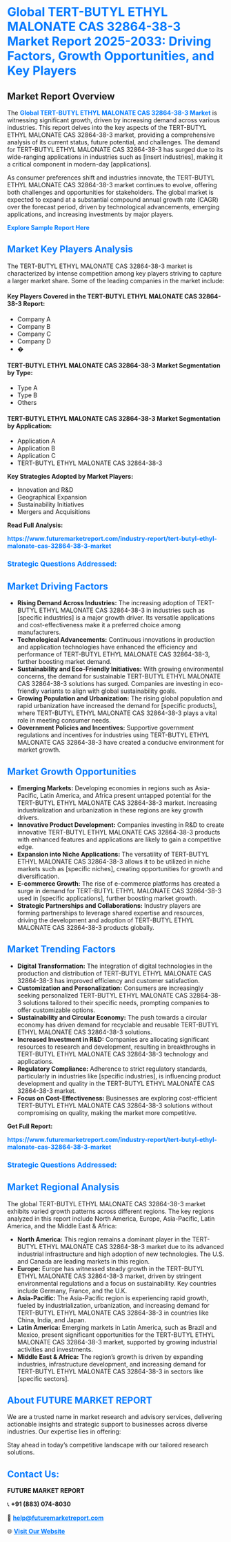 <h1 style="color: #007BFF;">Global TERT-BUTYL ETHYL MALONATE CAS 32864-38-3 Market Report 2025-2033: Driving Factors, Growth Opportunities, and Key Players</h1>

<section id="overview">
<h2>Market Report Overview</h2>
<p>The <a href="https://www.futuremarketreport.com/industry-report/tert-butyl-ethyl-malonate-cas-32864-38-3-market" style="color: #007BFF; text-decoration: none;"><strong>Global TERT-BUTYL ETHYL MALONATE CAS 32864-38-3 Market</strong></a> is witnessing significant growth, driven by increasing demand across various industries. This report delves into the key aspects of the TERT-BUTYL ETHYL MALONATE CAS 32864-38-3 market, providing a comprehensive analysis of its current status, future potential, and challenges. The demand for TERT-BUTYL ETHYL MALONATE CAS 32864-38-3 has surged due to its wide-ranging applications in industries such as [insert industries], making it a critical component in modern-day [applications].</p>
<p>As consumer preferences shift and industries innovate, the TERT-BUTYL ETHYL MALONATE CAS 32864-38-3 market continues to evolve, offering both challenges and opportunities for stakeholders. The global market is expected to expand at a substantial compound annual growth rate (CAGR) over the forecast period, driven by technological advancements, emerging applications, and increasing investments by major players.</p>
</section>

<section id="overview">
<p><a href="https://www.futuremarketreport.com/request-sample/reportId=120707" style="color: #007BFF; text-decoration: none;"><strong>Explore Sample Report Here</strong></a></p>
</section>

<section id="key-players">
<h2 style="color: #007BFF;">Market Key Players Analysis</h2>
<p>The TERT-BUTYL ETHYL MALONATE CAS 32864-38-3 market is characterized by intense competition among key players striving to capture a larger market share. Some of the leading companies in the market include:</p>
<h4>Key Players Covered in the TERT-BUTYL ETHYL MALONATE CAS 32864-38-3 Report:</h4>
<ul><li>Company A</li><li>Company B</li><li>Company C</li><li>Company D</li><li>�</li></ul>
<h4>TERT-BUTYL ETHYL MALONATE CAS 32864-38-3 Market Segmentation by Type:</h4>
<ul><li>Type A</li><li>Type B</li><li>Others</li></ul>

<h4>TERT-BUTYL ETHYL MALONATE CAS 32864-38-3 Market Segmentation by Application:</h4>
<ul><li>Application A</li><li>Application B</li><li>Application C</li><li>TERT-BUTYL ETHYL MALONATE CAS 32864-38-3</li></ul>
<p><strong>Key Strategies Adopted by Market Players:</strong></p>
<ul>
<li>Innovation and R&D</li>
<li>Geographical Expansion</li>
<li>Sustainability Initiatives</li>
<li>Mergers and Acquisitions</li>
</ul>
</section>

<section>
<p><strong>Read Full Analysis: </strong></p><a href="https://www.futuremarketreport.com/industry-report/tert-butyl-ethyl-malonate-cas-32864-38-3-market" style="color: #007BFF; text-decoration: none;"><strong>https://www.futuremarketreport.com/industry-report/tert-butyl-ethyl-malonate-cas-32864-38-3-market</strong></a>
<h3 style="color: #007BFF;">Strategic Questions Addressed:</h3>
</section>

<section id="driving-factors">
<h2 style="color: #007BFF;">Market Driving Factors</h2>
<ul>
<li><strong>Rising Demand Across Industries:</strong> The increasing adoption of TERT-BUTYL ETHYL MALONATE CAS 32864-38-3 in industries such as [specific industries] is a major growth driver. Its versatile applications and cost-effectiveness make it a preferred choice among manufacturers.</li>
<li><strong>Technological Advancements:</strong> Continuous innovations in production and application technologies have enhanced the efficiency and performance of TERT-BUTYL ETHYL MALONATE CAS 32864-38-3, further boosting market demand.</li>
<li><strong>Sustainability and Eco-Friendly Initiatives:</strong> With growing environmental concerns, the demand for sustainable TERT-BUTYL ETHYL MALONATE CAS 32864-38-3 solutions has surged. Companies are investing in eco-friendly variants to align with global sustainability goals.</li>
<li><strong>Growing Population and Urbanization:</strong> The rising global population and rapid urbanization have increased the demand for [specific products], where TERT-BUTYL ETHYL MALONATE CAS 32864-38-3 plays a vital role in meeting consumer needs.</li>
<li><strong>Government Policies and Incentives:</strong> Supportive government regulations and incentives for industries using TERT-BUTYL ETHYL MALONATE CAS 32864-38-3 have created a conducive environment for market growth.</li>
</ul>
</section>

<section id="growth-opportunities">
<h2 style="color: #007BFF;">Market Growth Opportunities</h2>
<ul>
<li><strong>Emerging Markets:</strong> Developing economies in regions such as Asia-Pacific, Latin America, and Africa present untapped potential for the TERT-BUTYL ETHYL MALONATE CAS 32864-38-3 market. Increasing industrialization and urbanization in these regions are key growth drivers.</li>
<li><strong>Innovative Product Development:</strong> Companies investing in R&D to create innovative TERT-BUTYL ETHYL MALONATE CAS 32864-38-3 products with enhanced features and applications are likely to gain a competitive edge.</li>
<li><strong>Expansion into Niche Applications:</strong> The versatility of TERT-BUTYL ETHYL MALONATE CAS 32864-38-3 allows it to be utilized in niche markets such as [specific niches], creating opportunities for growth and diversification.</li>
<li><strong>E-commerce Growth:</strong> The rise of e-commerce platforms has created a surge in demand for TERT-BUTYL ETHYL MALONATE CAS 32864-38-3 used in [specific applications], further boosting market growth.</li>
<li><strong>Strategic Partnerships and Collaborations:</strong> Industry players are forming partnerships to leverage shared expertise and resources, driving the development and adoption of TERT-BUTYL ETHYL MALONATE CAS 32864-38-3 products globally.</li>
</ul>
</section>

<section id="trending-factors">
<h2 style="color: #007BFF;">Market Trending Factors</h2>
<ul>
<li><strong>Digital Transformation:</strong> The integration of digital technologies in the production and distribution of TERT-BUTYL ETHYL MALONATE CAS 32864-38-3 has improved efficiency and customer satisfaction.</li>
<li><strong>Customization and Personalization:</strong> Consumers are increasingly seeking personalized TERT-BUTYL ETHYL MALONATE CAS 32864-38-3 solutions tailored to their specific needs, prompting companies to offer customizable options.</li>
<li><strong>Sustainability and Circular Economy:</strong> The push towards a circular economy has driven demand for recyclable and reusable TERT-BUTYL ETHYL MALONATE CAS 32864-38-3 solutions.</li>
<li><strong>Increased Investment in R&D:</strong> Companies are allocating significant resources to research and development, resulting in breakthroughs in TERT-BUTYL ETHYL MALONATE CAS 32864-38-3 technology and applications.</li>
<li><strong>Regulatory Compliance:</strong> Adherence to strict regulatory standards, particularly in industries like [specific industries], is influencing product development and quality in the TERT-BUTYL ETHYL MALONATE CAS 32864-38-3 market.</li>
<li><strong>Focus on Cost-Effectiveness:</strong> Businesses are exploring cost-efficient TERT-BUTYL ETHYL MALONATE CAS 32864-38-3 solutions without compromising on quality, making the market more competitive.</li>
</ul>
</section>

<section>
<p><strong>Get Full Report: </strong></p><a href="https://www.futuremarketreport.com/industry-report/tert-butyl-ethyl-malonate-cas-32864-38-3-market" style="color: #007BFF; text-decoration: none;"><strong>https://www.futuremarketreport.com/industry-report/tert-butyl-ethyl-malonate-cas-32864-38-3-market</strong></a>
<h3 style="color: #007BFF;">Strategic Questions Addressed:</h3>
</section>


<section id="regional-analysis">
<h2 style="color: #007BFF;">Market Regional Analysis</h2>
<p>The global TERT-BUTYL ETHYL MALONATE CAS 32864-38-3 market exhibits varied growth patterns across different regions. The key regions analyzed in this report include North America, Europe, Asia-Pacific, Latin America, and the Middle East & Africa:</p>
<ul>
<li><strong>North America:</strong> This region remains a dominant player in the TERT-BUTYL ETHYL MALONATE CAS 32864-38-3 market due to its advanced industrial infrastructure and high adoption of new technologies. The U.S. and Canada are leading markets in this region.</li>
<li><strong>Europe:</strong> Europe has witnessed steady growth in the TERT-BUTYL ETHYL MALONATE CAS 32864-38-3 market, driven by stringent environmental regulations and a focus on sustainability. Key countries include Germany, France, and the U.K.</li>
<li><strong>Asia-Pacific:</strong> The Asia-Pacific region is experiencing rapid growth, fueled by industrialization, urbanization, and increasing demand for TERT-BUTYL ETHYL MALONATE CAS 32864-38-3 in countries like China, India, and Japan.</li>
<li><strong>Latin America:</strong> Emerging markets in Latin America, such as Brazil and Mexico, present significant opportunities for the TERT-BUTYL ETHYL MALONATE CAS 32864-38-3 market, supported by growing industrial activities and investments.</li>
<li><strong>Middle East & Africa:</strong> The region’s growth is driven by expanding industries, infrastructure development, and increasing demand for TERT-BUTYL ETHYL MALONATE CAS 32864-38-3 in sectors like [specific sectors].</li>
</ul>
</section>

<footer>
<h2 style="color: #007BFF;">About FUTURE MARKET REPORT</h2>
<p>We are a trusted name in market research and advisory services, delivering actionable insights and strategic support to businesses across diverse industries. Our expertise lies in offering:</p>

<p>Stay ahead in today’s competitive landscape with our tailored research solutions.</p>

<h2 style="color: #007BFF;">Contact Us:</h2>
<p><strong>FUTURE MARKET REPORT</strong></p>
<p>📞 <strong>+91 (883) 074-8030</strong></p>
<p>📧 <strong><a href="mailto:help@futuremarketreport.com" style="color: #007BFF;">help@futuremarketreport.com</a></strong></p>
<p>🌐 <strong><a href="https://www.futuremarketreport.com/" style="color: #007BFF;">Visit Our Website</a></strong></p>
</footer>